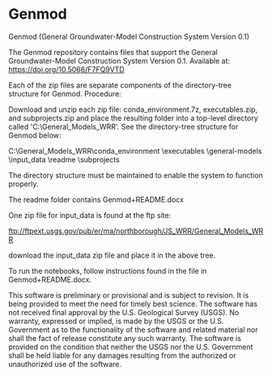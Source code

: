 # Genmod

Genmod (General Groundwater-Model Construction System Version 0.1)

The Genmod repository contains files that support the General Groundwater-Model Construction System Version 0.1. Available at: https://doi.org/10.5066/F7FQ9VTD

Each of the zip files are separate components of the directory-tree structure for Genmod.
Procedure:

Download and unzip each zip file: conda_environment.7z, executables.zip, and subprojects.zip and place the resulting folder into a top-level directory called 'C:\General_Models_WRR'. See the directory-tree structure for Genmod below:



C:\General_Models_WRR\conda_environment
                     \executables
                     \general-models
                     \input_data
                     \readme
                     \subprojects
                     
The directory structure must be maintained to enable the system to function properly.

The readme folder contains Genmod+README.docx

One zip file for input_data is found at the ftp site:

ftp://ftpext.usgs.gov/pub/er/ma/northborough/JS_WRR/General_Models_WRR

download the input_data zip file and place it in the above tree.

To run the notebooks, follow instructions found in the file in Genmod+README.docx.

This software is preliminary or provisional and is subject to revision. It is being provided to meet the need for timely best science. The software has not received final approval by the U.S. Geological Survey (USGS). No warranty, expressed or implied, is made by the USGS or the U.S. Government as to the functionality of the software and related material nor shall the fact of release constitute any such warranty. The software is provided on the condition that neither the USGS nor the U.S. Government shall be held liable for any damages resulting from the authorized or unauthorized use of the software.

